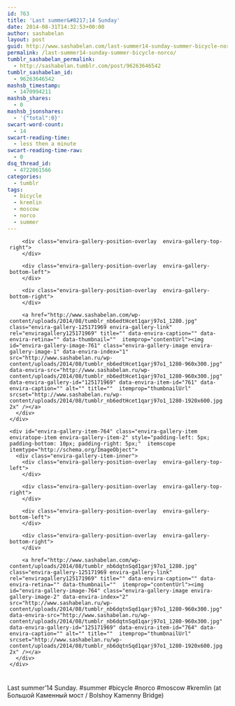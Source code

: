 ```yaml
---
id: 763
title: 'Last summer&#8217;14 Sunday'
date: 2014-08-31T14:32:53+00:00
author: sashabelan
layout: post
guid: http://www.sashabelan.com/last-summer14-sunday-summer-bicycle-norco/
permalink: /last-summer14-sunday-summer-bicycle-norco/
tumblr_sashabelan_permalink:
  - http://sashabelan.tumblr.com/post/96263646542
tumblr_sashabelan_id:
  - 96263646542
mashsb_timestamp:
  - 1470994211
mashsb_shares:
  - 0
mashsb_jsonshares:
  - '{"total":0}'
swcart-word-count:
  - 14
swcart-reading-time:
  - less then a minute
swcart-reading-time-raw:
  - 0
dsq_thread_id:
  - 4722061566
categories:
  - tumblr
tags:
  - bicycle
  - kremlin
  - moscow
  - norco
  - summer
---
```

<div id="envira-gallery-wrap-125171969" class="envira-gallery-wrap envira-gallery-theme-base envira-lightbox-theme-base" itemscope itemtype="http://schema.org/ImageGallery">
  <div data-row-height="" data-gallery-theme="" id="envira-gallery-125171969" class="envira-gallery-public  envira-gallery-2-columns envira-clear enviratope envira-gallery-css-animations" data-envira-columns="2">
    <div id="envira-gallery-item-761" class="envira-gallery-item enviratope-item envira-gallery-item-1" style="padding-left: 5px; padding-bottom: 10px; padding-right: 5px;"  itemscope itemtype="http://schema.org/ImageObject">
      <div class="envira-gallery-item-inner">
        <div class="envira-gallery-position-overlay  envira-gallery-top-left">
        </div>
        
        <div class="envira-gallery-position-overlay  envira-gallery-top-right">
        </div>
        
        <div class="envira-gallery-position-overlay  envira-gallery-bottom-left">
        </div>
        
        <div class="envira-gallery-position-overlay  envira-gallery-bottom-right">
        </div>
        
        <a href="http://www.sashabelan.com/wp-content/uploads/2014/08/tumblr_nb6edtHcet1qarj97o1_1280.jpg" class="envira-gallery-125171969 envira-gallery-link" rel="enviragallery125171969" title="" data-envira-caption="" data-envira-retina="" data-thumbnail=""  itemprop="contentUrl"><img id="envira-gallery-image-761" class="envira-gallery-image envira-gallery-image-1" data-envira-index="1" src="http://www.sashabelan.ru/wp-content/uploads/2014/08/tumblr_nb6edtHcet1qarj97o1_1280-960x300.jpg" data-envira-src="http://www.sashabelan.ru/wp-content/uploads/2014/08/tumblr_nb6edtHcet1qarj97o1_1280-960x300.jpg" data-envira-gallery-id="125171969" data-envira-item-id="761" data-envira-caption="" alt="" title=""  itemprop="thumbnailUrl" srcset="http://www.sashabelan.ru/wp-content/uploads/2014/08/tumblr_nb6edtHcet1qarj97o1_1280-1920x600.jpg 2x" /></a>
      </div>
    </div>
    
    <div id="envira-gallery-item-764" class="envira-gallery-item enviratope-item envira-gallery-item-2" style="padding-left: 5px; padding-bottom: 10px; padding-right: 5px;"  itemscope itemtype="http://schema.org/ImageObject">
      <div class="envira-gallery-item-inner">
        <div class="envira-gallery-position-overlay  envira-gallery-top-left">
        </div>
        
        <div class="envira-gallery-position-overlay  envira-gallery-top-right">
        </div>
        
        <div class="envira-gallery-position-overlay  envira-gallery-bottom-left">
        </div>
        
        <div class="envira-gallery-position-overlay  envira-gallery-bottom-right">
        </div>
        
        <a href="http://www.sashabelan.com/wp-content/uploads/2014/08/tumblr_nb6dqtnSqd1qarj97o1_1280.jpg" class="envira-gallery-125171969 envira-gallery-link" rel="enviragallery125171969" title="" data-envira-caption="" data-envira-retina="" data-thumbnail=""  itemprop="contentUrl"><img id="envira-gallery-image-764" class="envira-gallery-image envira-gallery-image-2" data-envira-index="2" src="http://www.sashabelan.ru/wp-content/uploads/2014/08/tumblr_nb6dqtnSqd1qarj97o1_1280-960x300.jpg" data-envira-src="http://www.sashabelan.ru/wp-content/uploads/2014/08/tumblr_nb6dqtnSqd1qarj97o1_1280-960x300.jpg" data-envira-gallery-id="125171969" data-envira-item-id="764" data-envira-caption="" alt="" title=""  itemprop="thumbnailUrl" srcset="http://www.sashabelan.ru/wp-content/uploads/2014/08/tumblr_nb6dqtnSqd1qarj97o1_1280-1920x600.jpg 2x" /></a>
      </div>
    </div>
  </div>
</div>

<noscript>
  <img src="http://www.sashabelan.ru/wp-content/uploads/2014/08/tumblr_nb6edtHcet1qarj97o1_1280.jpg" alt="" /><img src="http://www.sashabelan.ru/wp-content/uploads/2014/08/tumblr_nb6dqtnSqd1qarj97o1_1280.jpg" alt="" />
</noscript>

Last summer&#8217;14 Sunday. #summer #bicycle #norco #moscow #kremlin (at Большой Каменный мост / Bolshoy Kamenny Bridge)